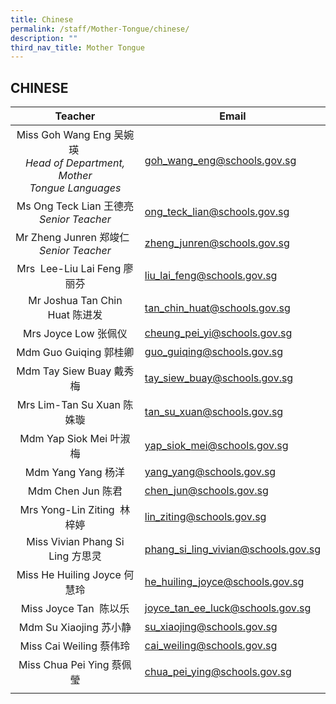 ```yaml
---
title: Chinese
permalink: /staff/Mother-Tongue/chinese/
description: ""
third_nav_title: Mother Tongue
---
```

## CHINESE

| Teacher  | Email  |
|:-:|---|
| Miss Goh Wang Eng 吴婉瑛   <br>_Head of Department, Mother Tongue_ _Languages_  | [goh\_wang\_eng@schools.gov.sg](mailto:goh_wang_eng@schools.gov.sg)  |
| Ms Ong Teck Lian 王德亮  <br>_Senior Teacher_  | [ong\_teck\_lian@schools.gov.sg](mailto:ong_teck_lian@schools.gov.sg)  |
| Mr Zheng Junren 郑竣仁    <br>_Senior Teacher_  | [zheng\_junren@schools.gov.sg](mailto:zheng_junren@schools.gov.sg)  |
| Mrs  Lee-Liu Lai Feng 廖丽芬  | [liu\_lai\_feng@schools.gov.sg](mailto:liu_lai_feng@schools.gov.sg)  |
| Mr Joshua Tan Chin Huat 陈进发  | [tan\_chin\_huat@schools.gov.sg](mailto:tan_chin_huat@schools.gov.sg)  |
| Mrs Joyce Low 张佩仪  | [cheung\_pei\_yi@schools.gov.sg](mailto:cheung_pei_yi@schools.gov.sg)  |
| Mdm Guo Guiqing 郭桂卿  | [guo\_guiqing@schools.gov.sg](mailto:guo_guiqing@schools.gov.sg)  |
| Mdm Tay Siew Buay 戴秀梅  | [tay\_siew\_buay@schools.gov.sg](mailto:tay_siew_buay@schools.gov.sg)  |
| Mrs Lim-Tan Su Xuan 陈姝璇  | [tan\_su\_xuan@schools.gov.sg](mailto:tan_su_xuan@schools.gov.sg)  |
| Mdm Yap Siok Mei 叶淑梅  | [yap\_siok\_mei@schools.gov.sg](mailto:yap_siok_mei@schools.gov.sg)  |
| Mdm Yang Yang 杨洋  | [yang\_yang@schools.gov.sg](mailto:yang_yang@schools.gov.sg)  |
| Mdm Chen Jun 陈君  | [chen\_jun@schools.gov.sg](mailto:chen_jun@schools.gov.sg)  |
| Mrs Yong-Lin Ziting  林梓婷  | [lin\_ziting@schools.gov.sg](mailto:lin_ziting@schools.gov.sg)  |
| Miss Vivian Phang Si Ling 方思灵  | [phang\_si\_ling\_vivian@schools.gov.sg](mailto:phang_si_ling_vivian@schools.gov.sg)  |
| Miss He Huiling Joyce 何慧玲  | [he\_huiling\_joyce@schools.gov.sg](mailto:he_huiling_joyce@schools.gov.sg)  |
| Miss Joyce Tan  陈以乐  | [joyce\_tan\_ee\_luck@schools.gov.sg](mailto:joyce_tan_ee_luck@schools.gov.sg)  |
| Mdm Su Xiaojing 苏小静  | [su\_xiaojing@schools.gov.sg](mailto:su_xiaojing@schools.gov.sg)  |
| Miss Cai Weiling 蔡伟玲  | [cai\_weiling@schools.gov.sg](mailto:cai_weiling@schools.gov.sg)  |
| Miss Chua Pei Ying 蔡佩瑩  | [chua\_pei\_ying@schools.gov.sg](mailto:chua_pei_ying@schools.gov.sg)  |
|   |   |